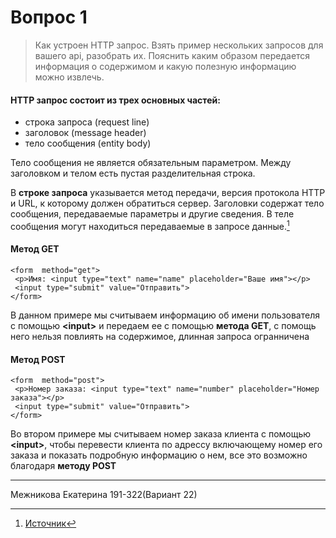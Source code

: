 # Вопрос 1
> Как устроен HTTP запрос. Взять пример нескольких запросов для вашего api, разобрать их. Пояснить каким образом передается информация о содержимом и какую полезную информацию можно извлечь.
#### HTTP запрос состоит из трех основных частей:
* строка запроса (request line)
* заголовок (message header)
* тело сообщения (entity body)

Тело сообщения не является обязательным параметром. Между заголовком и телом есть пустая разделительная строка.

В __строке запроса__ указывается метод передачи, версия протокола HTTP и URL, к которому должен обратиться сервер. Заголовки содержат тело сообщения, передаваемые параметры и другие сведения. В теле сообщения могут находиться передаваемые в запросе данные.[^1]
#### Метод GET
	<form  method="get">
     <p>Имя: <input type="text" name="name" placeholder="Ваше имя"></p>
     <input type="submit" value="Отправить">
	</form>
В данном примере мы считываем информацию об имени пользователя с помощью __\<input>__ и передаем ее с помощью __метода GET__, с помощь него нельзя повлиять на содержимое, длинная запроса огранничена 
#### Метод POST
	<form  method="post">
     <p>Номер заказа: <input type="text" name="number" placeholder="Номер заказа"></p>
     <input type="submit" value="Отправить">
	</form>
Во втором примере мы считываем номер заказа клиента  с помощью __\<input>__, чтобы перевести клиента по адрессу включающему номер его заказа и показать подробную информацию о нем, все это возможно благодаря __методу POST__
[^1]: [Источник](https://ru.w3docs.com/uchebnik-html/metody-http-zaprosa.html)
---
Межникова Екатерина 191-322(Вариант 22)
